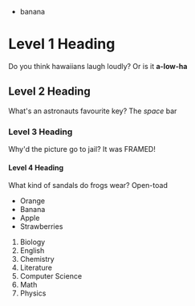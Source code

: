 - banana
# Level 1 Heading
Do you think hawaiians laugh loudly? Or is it **a-low-ha**
## Level 2 Heading
What's an astronauts favourite key? The *space* bar
### Level 3 Heading
Why'd the picture go to jail? It was FRAMED!
#### Level 4 Heading
What kind of sandals do frogs wear? Open-toad

- Orange
- Banana
- Apple
- Strawberries

1. Biology
2. English
3. Chemistry
4. Literature
5. Computer Science
6. Math
7. Physics